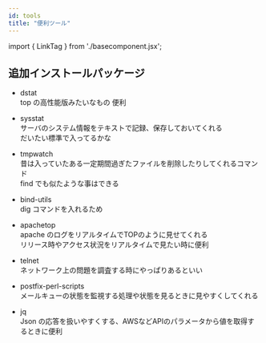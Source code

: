 ```yaml
---
id: tools
title: "便利ツール"
---
```

import { LinkTag } from './basecomponent.jsx';

## 追加インストールパッケージ

* dstat  
  top の高性能版みたいなもの 便利  

* sysstat  
  サーバのシステム情報をテキストで記録、保存しておいてくれる  
  だいたい標準で入ってるかな  

* tmpwatch  
  昔は入っていたある一定期間過ぎたファイルを削除したりしてくれるコマンド  
  find でも似たような事はできる  

* bind-utils  
  dig コマンドを入れるため  

* apachetop  
  apache のログをリアルタイムでTOPのように見せてくれる  
  リリース時やアクセス状況をリアルタイムで見たい時に便利  

* telnet  
  ネットワーク上の問題を調査する時にやっぱりあるといい  

* postfix-perl-scripts  
  メールキューの状態を監視する処理や状態を見るときに見やすくしてくれる  

* jq  
  Json の応答を扱いやすくする、AWSなどAPIのパラメータから値を取得するときに便利  
